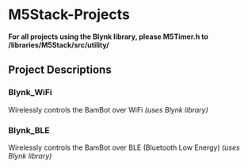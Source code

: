 # M5Stack-Projects

**For all projects using the Blynk library, please M5Timer.h to /libraries/M5Stack/src/utility/**

## Project Descriptions
### Blynk_WiFi
Wirelessly controls the BamBot over WiFi
*(uses Blynk library)*

### Blynk_BLE
Wirelessly controls the BamBot over BLE (Bluetooth Low Energy)
*(uses Blynk library)*
